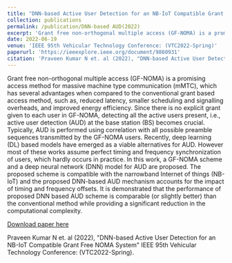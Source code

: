 ```yaml
---
title: "DNN-based Active User Detection for an NB-IoT Compatible Grant Free NOMA System"
collection: publications
permalink: /publication/DNN-based AUD(2022)
excerpt: 'Grant free non-orthogonal multiple access (GF-NOMA) is a promising access method for massive machine type communication (mMTC), which has several advantages when compared to the conventional grant based access method, such as, reduced latency, smaller scheduling and signalling overheads, and improved energy efficiency. Since there is no explicit grant given to each user in GF-NOMA, detecting all the active users present, i.e., active user detection (AUD) at the base station (BS) becomes crucial. Typically, AUD is performed using correlation with all possible preamble sequences transmitted by the GF-NOMA users. Recently, deep learning (DL) based models have emerged as a viable alternatives for AUD. However most of these works assume perfect timing and frequency synchronization of users, which hardly occurs in practice. In this work, a GF-NOMA scheme and a deep neural network (DNN) model for AUD are proposed. The proposed scheme is compatible with the narrowband Internet of things (NB-IoT) and the proposed DNN-based AUD mechanism accounts for the impact of timing and frequency offsets. It is demonstrated that the performance of proposed DNN based AUD scheme is comparable (or slightly better) than the conventional method while providing a significant reduction in the computational complexity.'
date: 2022-06-19
venue: 'IEEE 95th Vehicular Technology Conference: (VTC2022-Spring)'
paperurl: 'https://ieeexplore.ieee.org/document/9860931'
citation: 'Praveen Kumar N et. al (2022), "DNN-based Active User Detection for an NB-IoT Compatible Grant Free NOMA System" IEEE 95th Vehicular Technology Conference: (VTC2022-Spring)'
---
```

Grant free non-orthogonal multiple access (GF-NOMA) is a promising access method for massive machine type communication (mMTC), which has several advantages when compared to the conventional grant based access method, such as, reduced latency, smaller scheduling and signalling overheads, and improved energy efficiency. Since there is no explicit grant given to each user in GF-NOMA, detecting all the active users present, i.e., active user detection (AUD) at the base station (BS) becomes crucial. Typically, AUD is performed using correlation with all possible preamble sequences transmitted by the GF-NOMA users. Recently, deep learning (DL) based models have emerged as a viable alternatives for AUD. However most of these works assume perfect timing and frequency synchronization of users, which hardly occurs in practice. In this work, a GF-NOMA scheme and a deep neural network (DNN) model for AUD are proposed. The proposed scheme is compatible with the narrowband Internet of things (NB-IoT) and the proposed DNN-based AUD mechanism accounts for the impact of timing and frequency offsets. It is demonstrated that the performance of proposed DNN based AUD scheme is comparable (or slightly better) than the conventional method while providing a significant reduction in the computational complexity.

[Download paper here](https://ieeexplore.ieee.org/document/9860931)

Praveen Kumar N et. al (2022), "DNN-based Active User Detection for an NB-IoT Compatible Grant Free NOMA System" IEEE 95th Vehicular Technology Conference: (VTC2022-Spring).
